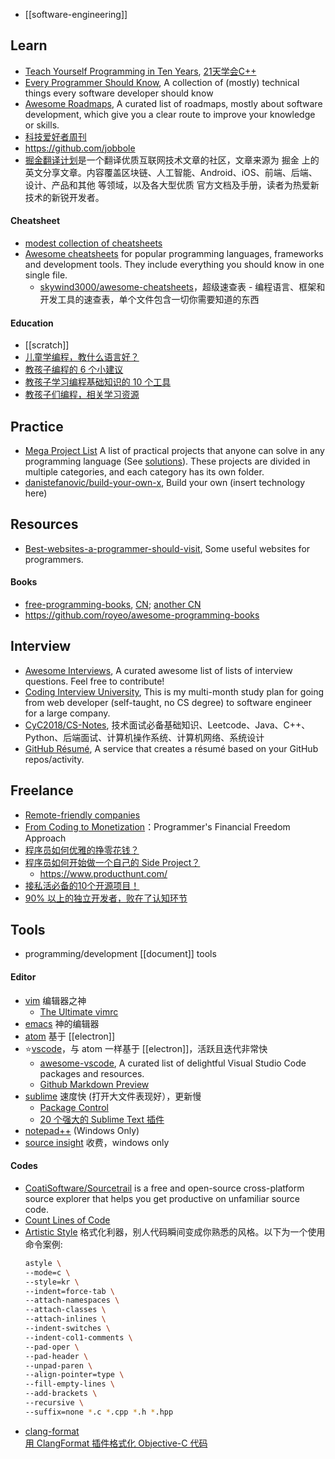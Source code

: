 - [[software-engineering]]



## Learn
- [Teach Yourself Programming in Ten Years](http://norvig.com/21-days.html), [21天学会C++](http://coolshell.cn/articles/2250.html)
- [Every Programmer Should Know](https://github.com/mtdvio/every-programmer-should-know), A collection of (mostly) technical things every software developer should know
- [Awesome Roadmaps](https://github.com/liuchong/awesome-roadmaps), A curated list of roadmaps, mostly about software development, which give you a clear route to improve your knowledge or skills.
- [科技爱好者周刊](https://github.com/ruanyf/weekly)
- https://github.com/jobbole
- [掘金翻译计划](https://github.com/xitu/gold-miner)是一个翻译优质互联网技术文章的社区，文章来源为 掘金 上的英文分享文章。内容覆盖区块链、人工智能、Android、iOS、前端、后端、设计、产品和其他 等领域，以及各大型优质 官方文档及手册，读者为热爱新技术的新锐开发者。
#### Cheatsheet
- [modest collection of cheatsheets](https://devhints.io/) 
- [Awesome cheatsheets](https://github.com/LeCoupa/awesome-cheatsheets) for popular programming languages, frameworks and development tools. They include everything you should know in one single file.
  - [skywind3000/awesome-cheatsheets](https://github.com/skywind3000/awesome-cheatsheets)，超级速查表 - 编程语言、框架和开发工具的速查表，单个文件包含一切你需要知道的东西
#### Education
- [[scratch]]
- [儿童学编程，教什么语言好？](https://www.zhihu.com/question/19705160?wechatShare=1)
- [教孩子编程的 6 个小建议](http://blog.jobbole.com/95737/)
- [教孩子学习编程基础知识的 10 个工具](http://blog.jobbole.com/77291/)
- [教孩子们编程，相关学习资源](http://blog.jobbole.com/49786/)



## Practice
- [Mega Project List](https://github.com/karan/Projects) A list of practical projects that anyone can solve in any programming language (See [solutions](https://github.com/thekarangoel/Projects-Solutions)). These projects are divided in multiple categories, and each category has its own folder.
- [danistefanovic/build-your-own-x](https://github.com/danistefanovic/build-your-own-x), Build your own (insert technology here)



## Resources
- [Best-websites-a-programmer-should-visit](https://github.com/sdmg15/Best-websites-a-programmer-should-visit),  Some useful websites for programmers.
#### Books
- [free-programming-books](https://github.com/EbookFoundation/free-programming-books), [CN](https://github.com/EbookFoundation/free-programming-books/blob/master/free-programming-books-zh.md); [another CN](https://github.com/justjavac/free-programming-books-zh_CN)
- https://github.com/royeo/awesome-programming-books



## Interview
- [Awesome Interviews](https://github.com/MaximAbramchuck/awesome-interview-questions), A curated awesome list of lists of interview questions. Feel free to contribute! 
- [Coding Interview University](https://github.com/jwasham/coding-interview-university), This is my multi-month study plan for going from web developer (self-taught, no CS degree) to software engineer for a large company.
- [CyC2018/CS-Notes](https://github.com/CyC2018/CS-Notes),  技术面试必备基础知识、Leetcode、Java、C++、Python、后端面试、计算机操作系统、计算机网络、系统设计
- [GitHub Résumé](https://github.com/resume/resume.github.com), A service that creates a résumé based on your GitHub repos/activity.



## Freelance
- [Remote-friendly companies](https://github.com/remoteintech/remote-jobs)
- [From Coding to Monetization](https://github.com/floatinghotpot/coding-to-monetization)：Programmer's Financial Freedom Approach
- [程序员如何优雅的挣零花钱？](https://github.com/easychen/howto-make-more-money)
- [程序员如何开始做一个自己的 Side Project？](http://blog.parryqiu.com/2018/10/25/side_project_inspiration/)
  - https://www.producthunt.com/
- [接私活必备的10个开源项目！](https://zhuanlan.zhihu.com/p/82124789?utm_source=wechat_session&utm_medium=social&utm_oi=40735038504960)
- [90% 以上的独立开发者，败在了认知环节](https://juejin.im/post/5be0fc31e51d4552d47d1213)



## Tools
- programming/development [[document]] tools
#### Editor
- [vim](https://www.vim.org/) 编辑器之神
  - [The Ultimate vimrc](https://github.com/amix/vimrc)
- [emacs](https://www.gnu.org/software/emacs/) 神的编辑器
- [atom](https://github.com/doubility-sky/daydayup/wiki/atom-editor "GitHub 出品，好吧现在也是微软的了- -|||") 基于 [[electron]]
- :star:[vscode](https://code.visualstudio.com/ "微软出品")，与 atom 一样基于 [[electron]]，活跃且迭代非常快
  - [awesome-vscode](https://github.com/viatsko/awesome-vscode), A curated list of delightful Visual Studio Code packages and resources. 
  - [Github Markdown Preview](https://marketplace.visualstudio.com/items?itemName=bierner.github-markdown-preview)
- [sublime](http://www.sublimetext.com/) 速度快 (打开大文件表现好），更新慢
  - [Package Control](https://packagecontrol.io/installation)
  - [20 个强大的 Sublime Text 插件](https://www.oschina.net/translate/20-powerful-sublimetext-plugins)
- [notepad++](https://notepad-plus-plus.org/) (Windows Only)
- [source insight](http://www.sourceinsight.com/) 收费，windows only
#### Codes
- [CoatiSoftware/Sourcetrail](https://github.com/CoatiSoftware/Sourcetrail) is a free and open-source cross-platform source explorer that helps you get productive on unfamiliar source code.
- [Count Lines of Code](https://github.com/AlDanial/cloc)
- [Artistic Style](http://astyle.sourceforge.net/) 格式化利器，别人代码瞬间变成你熟悉的风格。以下为一个使用命令案例:   
  ```bash
  astyle \
  --mode=c \
  --style=kr \
  --indent=force-tab \
  --attach-namespaces \
  --attach-classes \
  --attach-inlines \
  --indent-switches \
  --indent-col1-comments \
  --pad-oper \
  --pad-header \
  --unpad-paren \
  --align-pointer=type \
  --fill-empty-lines \
  --add-brackets \
  --recursive \
  --suffix=none *.c *.cpp *.h *.hpp
  ```
- [clang-format](http://clang.llvm.org/docs/ClangFormat.html)  
  [用 ClangFormat 插件格式化 Objective-C 代码](http://phenmod.com/blog/2015/11/17/use-clangformat-to-format-objective-c-code/)
